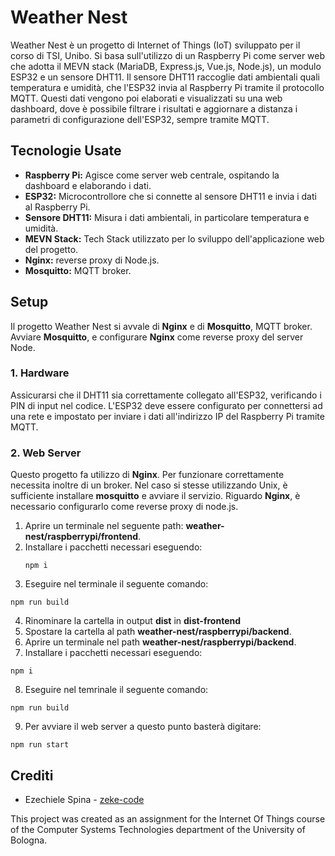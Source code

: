 # Weather Nest

Weather Nest è un progetto di Internet of Things (IoT) sviluppato per il corso di TSI, Unibo. Si basa sull'utilizzo di un Raspberry Pi come server web che adotta il MEVN stack  (MariaDB, Express.js, Vue.js, Node.js), un modulo ESP32 e un sensore DHT11. Il sensore DHT11 raccoglie dati ambientali quali temperatura e umidità, che l'ESP32 invia al Raspberry Pi tramite il protocollo MQTT. Questi dati vengono poi elaborati e visualizzati su una web dashboard, dove è possibile filtrare i risultati e aggiornare a distanza i parametri di configurazione dell'ESP32, sempre tramite MQTT.

## Tecnologie Usate

- **Raspberry Pi:** Agisce come server web centrale, ospitando la dashboard e elaborando i dati.
- **ESP32:** Microcontrollore che si connette al sensore DHT11 e invia i dati al Raspberry Pi.
- **Sensore DHT11:** Misura i dati ambientali, in particolare temperatura e umidità.
- **MEVN Stack:** Tech Stack utilizzato per lo sviluppo dell'applicazione web del progetto.
- **Nginx:** reverse proxy di Node.js.
- **Mosquitto:** MQTT broker.

## Setup
Il progetto Weather Nest si avvale di **Nginx** e di **Mosquitto**, MQTT broker. Avviare **Mosquitto**, e configurare **Nginx** come reverse proxy del server Node.

### 1. Hardware

Assicurarsi che il DHT11 sia correttamente collegato all'ESP32, verificando i PIN di input nel codice. L'ESP32 deve essere configurato per connettersi ad una rete e impostato per inviare i dati all'indirizzo IP del Raspberry Pi tramite MQTT.

### 2. Web Server

Questo progetto fa utilizzo di **Nginx**. Per funzionare correttamente necessita inoltre di un broker. Nel caso si stesse utilizzando Unix, è sufficiente installare **mosquitto** e avviare il servizio. Riguardo **Nginx**, è necessario configurarlo come reverse proxy di node.js.

1. Aprire un terminale nel seguente path: **weather-nest/raspberrypi/frontend**.
2. Installare i pacchetti necessari eseguendo:
   ```
   npm i
   ```
3. Eseguire nel terminale il seguente comando:
```
npm run build
```
4. Rinominare la cartella in output **dist** in **dist-frontend**
5. Spostare la cartella al path **weather-nest/raspberrypi/backend**.
6. Aprire un terminale nel path **weather-nest/raspberrypi/backend**.
7. Installare i pacchetti necessari eseguendo:
```
npm i
```
8. Eseguire nel temrinale il seguente comando:
```
npm run build
```
9. Per avviare il web server a questo punto basterà digitare:
```
npm run start
```

## Crediti


- Ezechiele Spina - [zeke-code](https://github.com/zeke-code)

This project was created as an assignment for the Internet Of Things course of the Computer Systems Technologies department of the University of Bologna.
